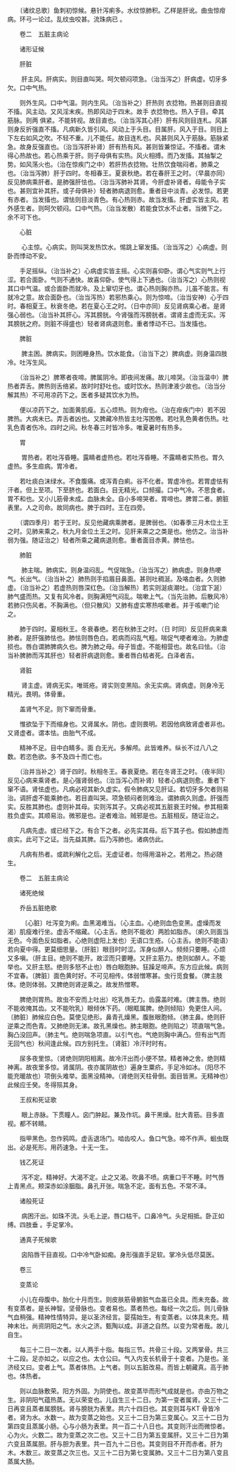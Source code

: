 <!-- { "loadSidebar": true } -->

　　〔诸纹总歌〕鱼刺初惊候。悬针泻痢多。水纹惊肺积。乙样是肝讹。曲虫惊疳病。环弓一论过。乱纹虫咬甚。流珠病已 。

　　卷二　五脏主病论

　　诸形证候

　　肝脏

　　 肝主风。肝病实。则目直叫哭。呵欠顿闷项急。（治当泻之）肝病虚。切牙多欠。口中气热。

　　则外生风。口中气温。则内生风。（治当补之）肝热则 衣捻物。热甚则目直视不搐。风主动。又风淫末疾。热即风动于四末。故手 衣捻物也。热入于目。牵其筋脉。则两 俱紧。不能转视。故目直也。（治当泻其心肝）肝有风则目连札。风甚则身反折强直不搐。凡病新久皆引风。风动上于头目。目属肝。风入于目。则目上下左右如风之吹。不轻不重。儿不能任。故目连札也。风甚则风入于筋脉。筋脉紧急。故身反强直也。（治当泻肝补肾）肝有热有风。甚则皆兼惊证。不搐者。谓未得心热故也。若心热乘于肝。则子母俱有实热。风火相搏。而乃发搐。其抽掣之势。如风荡火也。（治在惊疾门之中）若肝热衣捻物。壮热饮食喘闷者。肺乘之也。（治当泻肺）肝于四时。冬相春王。夏衰秋绝。若在春肝王之时。（早晨亦同）反见肺病乘肝者。是肺强肝怯也。（治当泻肺补其肾。今肝虚补肾者。母能令子实也。甚则宜补其肝。或子母俱补）轻者肺病退则愈。重者目中淡青。必发惊。若更有赤者。当发搐也。谓怯则目淡青色。有心热则赤。故当发搐。肝虚实皆主风。若外感生者。则呵欠顿闷。口中气热。（治当发散）若能食饮水不止者。当微下之。余不可下也。

　　心脏

　　 心主惊。心病实。则叫哭发热饮水。惕跳上窜发搐。（治当泻之）心病虚。则卧而悸动不安。

　　手足摇纵。（治当补之）心病虚实皆主摇。心实则喜仰卧。谓心气实则气上行涩。若合面卧。气则不通快。故喜仰卧。使气得上下通也。（治当泻之）心热则视其口中气温。或合面卧而就冷。及上窜切牙也。谓心热则胸亦热。儿虽不能言。有就冷之意。故合面卧也。（治当泻热）若邪热乘心。则为惊啼。（治当安神）心于四时。春相夏王。秋衰冬绝。若在夏心王之时。（日中亦同）反见肾病乘心者。是肾强心弱也。（治当补其肝心。泻其膀胱。今肾强而泻膀胱者。谓肾主虚而无实。泻其膀胱之府。则脏不得盛也）轻者肾病退则愈。重者悸动不已。当发搐也。

　　脾脏

　　 脾主困。脾病实。则困睡身热。饮水能食。（治当下之）脾病虚。则身温四肢冷。吐泻生风。

　　（治当补之）脾寒者夜啼。脾属阴冷。即夜间发痛。故儿啼哭。（治当温中）脾热者弄舌。脾热则舌络紧。故时时舒吐也。或时饮水。热则津液少故也。（治当分解其热）不可用凉药下之。医者多疑其饮水为热。

　　便以凉药下之。加面黄肌瘦。五心烦热。则为疳也。（治在疳疾门中）若不因脾热。大病未已。弄舌者凶也。又脾藏冷热皆主吐泻困倦。若吐乳色黄者伤热。吐乳色青者伤冷。四时之间。秋冬春三时皆冷多。唯夏暑时有热多。

　　胃

　　 胃热者。若吐泻昏睡。露睛者虚热也。若吐泻昏睡。不露睛者实热也。胃久虚热。多生疸病。胃冷者。

　　若吐痰白沫绿水。不食腹痛。或泻青白痢。谷不化者。胃虚冷也。若胃虚怯有汗者。但上至项。下至脐也。若面白。目无精光。口频撮。口中气冷。不思食者。胃不和也。又小儿筋骨未成。血脉未全。自小多啼哭者。胃啼也。脾胃二者。腑脏表里。人之司命。故同病也。脾于四时。王在四旁。

　　（谓四季月）若于王时。反见他藏病乘脾者。是脾弱也。（如春季三月木位土王之时。见肺来乘之。秋九月金位土王之时。见肝来乘之之类是也。他仿之。治当补弱为强。随证治之）轻者所乘之藏病退则愈。重者面目赤黄。脾怯也。

　　肺脏

　　 肺主喘。肺病实。则身温闷乱。气促喘急。（治当泻之）肺病虚。则身热哽气。长出气。（治当补之）肺热则手掐眉目鼻面。甚则吐稠涎。及咯血者。久则肺虚。（治当补之）若虚热则唇深红色。（治当解热）若实则涎痰潮吐。（治宜下涎）肺气盛而热。又复有风冷者。则胸满短气闷乱。喘嗽上气。（当先治肺。后散风冷）若肺只伤风者。不胸满也。（但只散风）又肺有虚实寒热咳嗽者。并于咳嗽门论之。

　　肺于四时。夏相秋王。冬衰春绝。若在秋肺王之时。（日 时同）反见肝病来乘肺者。是肝强肺怯也。肺怯则唇色白。若病而闷乱气粗。喘促气哽者难治。为肺虚损也。唇白谓肺脾病久也。脾为肺之母。母子皆虚。不能相营也。故名曰怯。（治当补脾肺而泻其肝也）轻者肝病退则愈。重者唇白枯者死。白泽者吉。

　　肾脏

　　 肾主虚。肾病无实。唯斑疮。肾实则变黑陷。余无实病。肾病虚。则身冷无精光。畏明。体骨重。

　　盖肾气不足。则下窜而骨重。

　　惟欲坠于下而缩身也。又肾属水。阴也。虚则畏明。若因他病致肾虚者非也。又肾虚者。谓本怯。由胎气不成。

　　精神不足。目中白睛多。面 白无光。多解颅。此皆难养。纵长不过八八之数。若恣色欲。多不及四十而亡也。

　　（治并当补之）肾于四时。秋相冬王。春衰夏绝。若在冬肾王之时。（夜半同）反见心病来乘肾者。是心强肾弱也。（治当泻心而补肾）轻者心病退则愈。重者下窜不语。肾怯虚也。凡病必视其新久虚实。假令肺病又见肝证。若切牙多欠者则易治。调肝虚不能乘肺也。若目直叫哭。项急顿闷者则难治。谓肺病久则虚。肝强而实。反胜其肺也。虚则补其母。实则泻其子。又病必视其五脏衰王时候。参其相乘胜负虚实。其顺易治。微邪是也。逆者难治。贼邪是也。五脏相反。随证治之。

　　凡病先虚。或已经下之。有合下之者。必先实其母。后下其子也。假如肺虚而痰实。此可下之证。当先益其脾。后乃泻肺也。诸病仿此。

　　凡病有热者。或疏利解化之后。无虚证者。勿得用温补之。若用之。热必随生。

　　卷二　五脏主病论

　　诸死绝候

　　乔岳五脏绝歌

　　 〔心脏〕吐泻变为痢。血黑渴难当。（心主血。心绝则血色变黑。虚燥而发渴）肌瘦难行坐。虚舌不缩藏。（心主舌。绝则不能收）两脸如脂赤。（痢久则面当无色。今面色反如脂者。心绝则虚阳上发也）无语口生疮。（心主舌。绝则不能语）若向夏中得。更莫细思量。〔肝脏〕眼目时时涩。浑身似醉人。频频只要睡。心烦又多嗔。（肝主目。绝则不能开。故涩而只要睡。又肝主筋力。绝则如醉人。不能举也。又肝主怒。绝则多怒不止也）唇白眼胞肿。狂躁足啼声。东方应此候。病则不宜春。〔脾脏〕面色黄时好。不可见相传。体弱憎寒甚。虫行觅食餐。（脾主肢体。绝则体弱。又脾绝则肾逆乘之。故发热憎寒。

　　脾绝则胃热。故虫不安而上吐出）吃乳唇无力。齿露盖时难。（脾主唇。绝则不能收掩其齿。又不能吮乳）眼倾休下药。（眼眶属脾。绝则倾陷）免更住人间。〔肺脏〕肺候应白色。莫使见绝形。鼻青孔燥黑。腹胀眼胞倾。（肺主鼻。绝则肝逆乘之而色青。又肺绝则无涕。故孔黑燥也。肺主眼胞。绝则陷之）项直喘气急。胸凸没回声。（肺主气。绝则喘急项直。以引气也。气绝则胸中满凸。但有出气而无回气也）秋间逢此候。四方别托生。〔肾脏〕冷汗时时有。

　　尿多夜里惊。（肾绝则阴阳相离。故冷汗出而小便不禁。精者神之舍。绝则精神离。故夜里多惊。肾属阴。夜亦属阴故也）遍身生粟疥。手足冷如冰。（阳尽不能充暖故也）项倒头难举。面黑没精神。（肾绝则天柱骨倒。面目皆黑。无精神也）此候应壬癸。冬得殒其身。

　　王叔和死证歌

　　 眼上赤脉。下贯瞳人。囟门肿起。兼及作坑。鼻干黑燥。肚大青筋。目多直视。都不转睛。

　　指甲黑色。忽作鸦鸣。虚舌退场门。啮齿咬人。鱼口气急。啼不作声。蛔虫既出。必是死形。用药速急。十无一生。

　　钱乙死证

　　 泻不定。精神好。大渴不定。止之又渴。吹鼻不喷。病重口干不睡。时气唇上青黑点。颊深赤如涂胭脂。鼻孔开张。喘急不定。面有五色。不常不泽。

　　诸般死证

　　 病困汗出。如珠不流。头毛上逆。唇口枯干。口鼻冷气。头足相抵。卧正如缚。四肢垂 。手足掌冷。

　　通真子死候歌

　　 囟陷唇干目直视。口中冷气卧如痴。身形强直手足软。掌冷头低尽莫医。

　　卷三

　　变蒸论

　　小儿在母腹中。胎化十月而生。则皮肤筋骨腑脏气血虽已全具。而未充备。故有变蒸者。是长神智。坚骨脉也。变者易也。蒸者热也。每经一次之后。则儿骨脉气血稍强。精神性情特异。是以圣济经言。婴孺始生。有变蒸者。以体具未充。精神未壮。尚资阴阳之气。水火之济。甄陶以成。非道之自然。以变为常者哉。故儿自生。

　　每三十二日一次者。以人两手十指。每指三节。共骨三十段。又两掌骨。共三十二段。足亦如之。以应之也。太仓公曰。气入内支长机骨于十变者。乃是也。圣济经又曰。变者上气。蒸者体热。上气者。则以五脏改易。而皆上朝藏真。高于肺也。体热者。

　　则以血脉敷荣。阳方外固。为阴使也。故变蒸毕而形气成就是也。亦由万物之生。非阴阳气蕴热蒸。无以荣变也。儿自生三十二日。为第一变者属肾。又三十二日再变且蒸者属膀胱。肾与膀胱为表里。共六十四日也。其变则耳与KT 骨皆冷者。肾为水。水数一。故为变蒸之始也。又三十二日为第三变属心。又三十二日为第四变且蒸属小肠。心与小肠为表里。共一百二十八日也。其变则汗出而微惊者。心为火。火数二。故为变蒸之次二也。又三十二日为第五变属肝。又三十二日为第六变且蒸属胆。肝与胆为表里。共一百九十二日也。其变则目不开而赤者。肝为木。木数三。故变蒸之次三也。又三十二日为第七变属肺。又三十二日为第八变且蒸属大肠。

